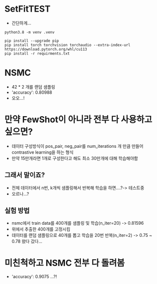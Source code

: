 # SetFitTEST
- 간단하게...
```
python3.8 -m venv .venv

pip install --upgrade pip
pip install torch torchvision torchaudio --extra-index-url https://download.pytorch.org/whl/cu113
pip install -r requirments.txt
```

# NSMC
- 42 * 2 개를 랜덤 샘플링
- 'accuracy': 0.80988
- 오오...!

# 만약 FewShot이 아니라 전부 다 사용하고 싶으면?
- 데이터 구성방식이 pos_pair, neg_pair를 num_iterations 개 만큼 만들어 contrastive learning을 하는 형식
- 만약 15만개라면 1개로 구성한다고 해도 최소 30만개에 대해 학습해야함

## 그래서 말이죠?
- 전체 데이터에서 n번, k개씩 샘플링해서 반복해 학습을 하면....?-> 테스트중
- 오르나...?

## 실험 방법
- nsmc에서 train data를 400개를 샘플링 및 학습(n_iter=20) -> 0.81596
- 위에서 추출한 400개를 고정시킴
- 데이터를 랜덤 샘플링으로 40개를 뽑고 학습을 20번 반복(n_iter=2) -> 0.75 ~ 0.78 왔다 갔다...

# 미친척하고 NSMC 전부 다 돌려봄
- 'accuracy': 0.9075 ...?!